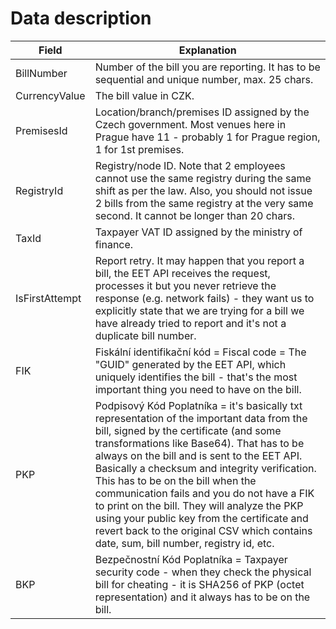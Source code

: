 # Data description

|Field|Explanation|
|-----|-----------|
|BillNumber|Number of the bill you are reporting. It has to be sequential and unique number, max. 25 chars.|
|CurrencyValue|The bill value in CZK.|
|PremisesId|Location/branch/premises ID assigned by the Czech government. Most venues here in Prague have 11 - probably 1 for Prague region, 1 for 1st premises.|
|RegistryId|Registry/node ID. Note that 2 employees cannot use the same registry during the same shift as per the law. Also, you should not issue 2 bills from the same registry at the very same second. It cannot be longer than 20 chars.|
|TaxId|Taxpayer VAT ID assigned by the ministry of finance.|
|IsFirstAttempt|Report retry. It may happen that you report a bill, the EET API receives the request, processes it but you never retrieve the response (e.g. network fails) - they want us to explicitly state that we are trying for a bill we have already tried to report and it's not a duplicate bill number.|
|FIK|Fiskální identifikační kód = Fiscal code = The "GUID" generated by the EET API, which uniquely identifies the bill - that's the most important thing you need to have on the bill.|
|PKP|Podpisový Kód Poplatníka = it's basically txt representation of the important data from the bill, signed by the certificate (and some transformations like Base64). That has to be always on the bill and is sent to the EET API. Basically a checksum and integrity verification. This has to be on the bill when the communication fails and you do not have a FIK to print on the bill. They will analyze the PKP using your public key from the certificate and revert back to the original CSV which contains date, sum, bill number, registry id, etc.|
|BKP|Bezpečnostní Kód Poplatníka = Taxpayer security code -  when they check the physical bill for cheating - it is SHA256 of PKP (octet representation) and it always has to be on the bill.|
